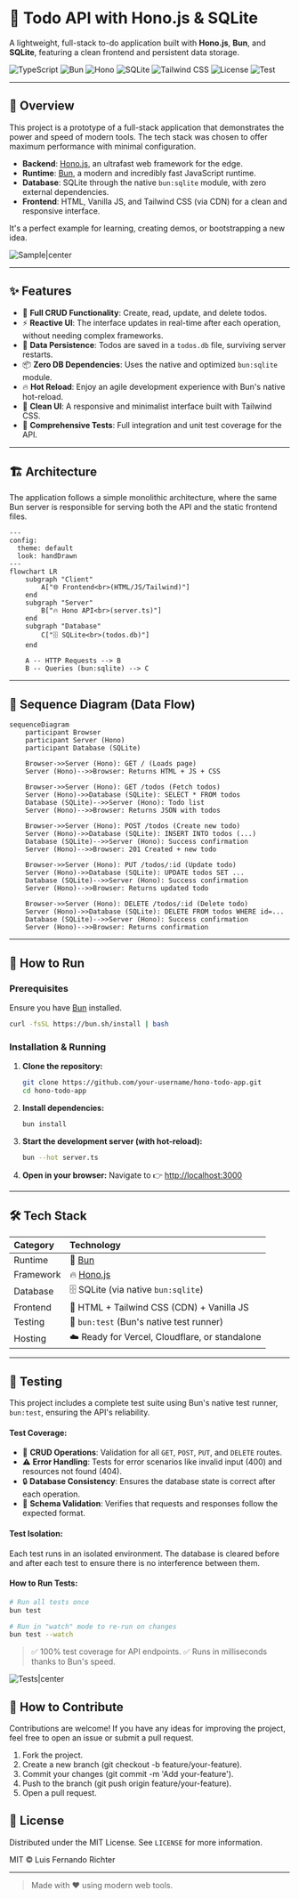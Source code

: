 # 🚀 Todo API with Hono.js & SQLite

A lightweight, full-stack to-do application built with **Hono.js**, **Bun**, and **SQLite**, featuring a clean frontend and persistent data storage.


![TypeScript](https://img.shields.io/badge/-TypeScript-3178C6?logo=typescript&logoColor=white&labelColor=2D3748) ![Bun](https://img.shields.io/badge/-Bun-000000?logo=bun&logoColor=white&labelColor=2D3748) ![Hono](https://img.shields.io/badge/-Hono.js-000000?logo=hono&logoColor=white&labelColor=2D3748) ![SQLite](https://img.shields.io/badge/-SQLite-003B57?logo=sqlite&logoColor=white) ![Tailwind CSS](https://img.shields.io/badge/-Tailwind_CSS-06B6D4?logo=tailwind-css&logoColor=white) ![License](https://img.shields.io/badge/License-MIT-green) ![Test](https://img.shields.io/badge/Tested_with-Bun_Test-3B82F6)

-----

## 📖 Overview

This project is a prototype of a full-stack application that demonstrates the power and speed of modern tools. The tech stack was chosen to offer maximum performance with minimal configuration.

  - **Backend**: [Hono.js](https://hono.dev/), an ultrafast web framework for the edge.
  - **Runtime**: [Bun](https://bun.sh/), a modern and incredibly fast JavaScript runtime.
  - **Database**: SQLite through the native `bun:sqlite` module, with zero external dependencies.
  - **Frontend**: HTML, Vanilla JS, and Tailwind CSS (via CDN) for a clean and responsive interface.

It's a perfect example for learning, creating demos, or bootstrapping a new idea.

![Sample|center](https://i.imgur.com/BbAmEj9.png)


-----

## ✨ Features

  - 🔄 **Full CRUD Functionality**: Create, read, update, and delete todos.
  - ⚡ **Reactive UI**: The interface updates in real-time after each operation, without needing complex frameworks.
  - 💾 **Data Persistence**: Todos are saved in a `todos.db` file, surviving server restarts.
  - 📦 **Zero DB Dependencies**: Uses the native and optimized `bun:sqlite` module.
  - 🔥 **Hot Reload**: Enjoy an agile development experience with Bun's native hot-reload.
  - 🎨 **Clean UI**: A responsive and minimalist interface built with Tailwind CSS.
  - 🧪 **Comprehensive Tests**: Full integration and unit test coverage for the API.

-----

## 🏗️ Architecture

The application follows a simple monolithic architecture, where the same Bun server is responsible for serving both the API and the static frontend files.

```mermaid
---
config:
  theme: default
  look: handDrawn
---
flowchart LR
    subgraph "Client"
        A["🌐 Frontend<br>(HTML/JS/Tailwind)"]
    end
    subgraph "Server"
        B["🔥 Hono API<br>(server.ts)"]
    end
    subgraph "Database"
        C["🗄️ SQLite<br>(todos.db)"]
    end

    A -- HTTP Requests --> B
    B -- Queries (bun:sqlite) --> C
```

-----

## 🔄 Sequence Diagram (Data Flow)

```mermaid
sequenceDiagram
    participant Browser
    participant Server (Hono)
    participant Database (SQLite)

    Browser->>Server (Hono): GET / (Loads page)
    Server (Hono)-->>Browser: Returns HTML + JS + CSS

    Browser->>Server (Hono): GET /todos (Fetch todos)
    Server (Hono)->>Database (SQLite): SELECT * FROM todos
    Database (SQLite)-->>Server (Hono): Todo list
    Server (Hono)-->>Browser: Returns JSON with todos

    Browser->>Server (Hono): POST /todos (Create new todo)
    Server (Hono)->>Database (SQLite): INSERT INTO todos (...)
    Database (SQLite)-->>Server (Hono): Success confirmation
    Server (Hono)-->>Browser: 201 Created + new todo

    Browser->>Server (Hono): PUT /todos/:id (Update todo)
    Server (Hono)->>Database (SQLite): UPDATE todos SET ...
    Database (SQLite)-->>Server (Hono): Success confirmation
    Server (Hono)-->>Browser: Returns updated todo

    Browser->>Server (Hono): DELETE /todos/:id (Delete todo)
    Server (Hono)->>Database (SQLite): DELETE FROM todos WHERE id=...
    Database (SQLite)-->>Server (Hono): Success confirmation
    Server (Hono)-->>Browser: Returns confirmation
```

-----

## 🚀 How to Run

### Prerequisites

Ensure you have [Bun](https://bun.sh/) installed.

```bash
curl -fsSL https://bun.sh/install | bash
```

### Installation & Running

1.  **Clone the repository:**
    ```bash
    git clone https://github.com/your-username/hono-todo-app.git
    cd hono-todo-app
    ```
2.  **Install dependencies:**
    ```bash
    bun install
    ```
3.  **Start the development server (with hot-reload):**
    ```bash
    bun --hot server.ts
    ```
4.  **Open in your browser:**
    Navigate to 👉 [http://localhost:3000](https://www.google.com/search?q=http://localhost:3000/)

-----

## 🛠️ Tech Stack

| Category  | Technology                                    |
| :-------- | :-------------------------------------------- |
| Runtime   | 🐰 [Bun](https://bun.sh/)                      |
| Framework | 🔥 [Hono.js](https://hono.dev/)                |
| Database  | 🗄️ SQLite (via native `bun:sqlite`)            |
| Frontend  | 🎨 HTML + Tailwind CSS (CDN) + Vanilla JS      |
| Testing   | 🧪 `bun:test` (Bun's native test runner)       |
| Hosting   | ☁️ Ready for Vercel, Cloudflare, or standalone |

-----

## 🧪 Testing

This project includes a complete test suite using Bun's native test runner, `bun:test`, ensuring the API's reliability.

#### Test Coverage:

  - 🔄 **CRUD Operations**: Validation for all `GET`, `POST`, `PUT`, and `DELETE` routes.
  - ⚠️ **Error Handling**: Tests for error scenarios like invalid input (400) and resources not found (404).
  - 🔒 **Database Consistency**: Ensures the database state is correct after each operation.
  - 🤝 **Schema Validation**: Verifies that requests and responses follow the expected format.

#### Test Isolation:

Each test runs in an isolated environment. The database is cleared before and after each test to ensure there is no interference between them.

#### How to Run Tests:

```bash
# Run all tests once
bun test

# Run in "watch" mode to re-run on changes
bun test --watch
```

> ✅ 100% test coverage for API endpoints.
> ✅ Runs in milliseconds thanks to Bun's speed.


![Tests|center](https://i.imgur.com/TNdRHd7.png)


## 🤝 How to Contribute

Contributions are welcome! If you have any ideas for improving the project, feel free to open an issue or submit a pull request.

1. Fork the project.
2. Create a new branch (git checkout -b feature/your-feature).
3. Commit your changes (git commit -m 'Add your-feature').
4. Push to the branch (git push origin feature/your-feature).
5. Open a pull request.


## 📄 License

Distributed under the MIT License. See `LICENSE` for more information.

MIT © Luis Fernando Richter

-----

> Made with ❤️ using modern web tools.
